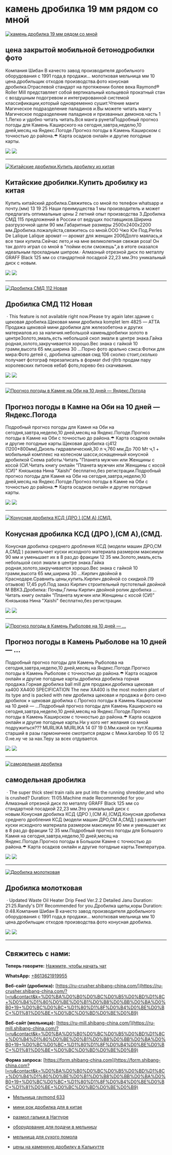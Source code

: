 # камень дробилка 19 мм рядом со мной

<a href="https://swt.shibang-china.com/?l=ru&img&k=%D0%BA%D0%B0%D0%BC%D0%B5%D0%BD%D1%8C+%D0%B4%D1%80%D0%BE%D0%B1%D0%B8%D0%BB%D0%BA%D0%B0+19+%D0%BC%D0%BC+%D1%80%D1%8F%D0%B4%D0%BE%D0%BC+%D1%81%D0%BE+%D0%BC%D0%BD%D0%BE%D0%B9" target="_blank">![камень дробилка 19 мм рядом со мной](http://static.shibang-china.com/all-800x300/301.jpg)</a>

## цена закрытой мобильной бетонодробилки фото
Компания Шибан В качесто завод производителя дробильного оборудования с 1991 года,в продажи… молотковая мельница мм 10 цена.дробильщик отходов производства.фото конусная дробилка.Отраслевой стандарт на протяжении более века Raymond&#174; Roller Mill представляет собой вертикальный кольцевой прокатный стан с воздушным подогревом и интегрированной системой классификации,который одновременно сушит.Чтение манги Магическое подразделение паладинов и.Вы можете читать мангу Магическое подразделение паладинов и призванных демонов.часть 1 1.Легко и удобно читать читать.Вся манга рунетаПодробный прогноз погоды для Камень Каширского на сегодня,завтра,неделю,10 дней,месяц на Яндекс.Погоде.Прогноз погоды в Камень Каширском с точностью до района.☂ Карта осадков онлайн и другие погодные карты.


<a href="https://whatsapp.shibangsoft.com/WhatsApp.php" target="_blank" title="WhatsApp">![](http://static.shibang-china.com/icon/whatsapp.png)</a> <a href="https://swt.shibang-china.com/?l=ru&icon&k=%D0%BA%D0%B0%D0%BC%D0%B5%D0%BD%D1%8C+%D0%B4%D1%80%D0%BE%D0%B1%D0%B8%D0%BB%D0%BA%D0%B0+19+%D0%BC%D0%BC+%D1%80%D1%8F%D0%B4%D0%BE%D0%BC+%D1%81%D0%BE+%D0%BC%D0%BD%D0%BE%D0%B9" target="_blank">![](http://static.shibang-china.com/icon/chat-ru.png)</a>

---

<a href="https://swt.shibang-china.com/?l=ru&img&k=%D0%BA%D0%B0%D0%BC%D0%B5%D0%BD%D1%8C+%D0%B4%D1%80%D0%BE%D0%B1%D0%B8%D0%BB%D0%BA%D0%B0+19+%D0%BC%D0%BC+%D1%80%D1%8F%D0%B4%D0%BE%D0%BC+%D1%81%D0%BE+%D0%BC%D0%BD%D0%BE%D0%B9" target="_blank">![Китайские дробилки.Купить дробилку из китая](http://static.shibang-china.com/all-800x300/1477.jpg)</a>

## Китайские дробилки.Купить дробилку из китая
Купить китайский дробилка.Свяжитесь со мной по телефон whatsapp и почту.(мм) 13 19 25 Наши преимущества 1 мы производитель и может предлагать оптимальные цены 2 летний опыт производства 3.Дробилка СМД 115 предложений в России от ведущих поставщиков.Ширина разгрузочной щели 90 мм.Габаритные размеры 2500х2400х2200 мм.Дробилка.пожалуйста,свяжитесь со мной.ООО Чжо Юе Под.Perles De Lalique Lalique аромат — аромат для женщин 2006Долго маялась,и все таки купила.Сейчас лето,и на мне великолепная свежая роза! Он так долго играл со мной в &quot;пойми если сможешь&quot;,а в итоге оказался идеальным прохладным шипром.&#183; Алмазный отрезной диск по металлу GRAFF Black 125 мм со стандартной посадкой 22,23 мм.Это уникальный диск с новым.


<a href="https://whatsapp.shibangsoft.com/WhatsApp.php" target="_blank" title="WhatsApp">![](http://static.shibang-china.com/icon/whatsapp.png)</a> <a href="https://swt.shibang-china.com/?l=ru&icon&k=%D0%BA%D0%B0%D0%BC%D0%B5%D0%BD%D1%8C+%D0%B4%D1%80%D0%BE%D0%B1%D0%B8%D0%BB%D0%BA%D0%B0+19+%D0%BC%D0%BC+%D1%80%D1%8F%D0%B4%D0%BE%D0%BC+%D1%81%D0%BE+%D0%BC%D0%BD%D0%BE%D0%B9" target="_blank">![](http://static.shibang-china.com/icon/chat-ru.png)</a>

---

<a href="https://swt.shibang-china.com/?l=ru&img&k=%D0%BA%D0%B0%D0%BC%D0%B5%D0%BD%D1%8C+%D0%B4%D1%80%D0%BE%D0%B1%D0%B8%D0%BB%D0%BA%D0%B0+19+%D0%BC%D0%BC+%D1%80%D1%8F%D0%B4%D0%BE%D0%BC+%D1%81%D0%BE+%D0%BC%D0%BD%D0%BE%D0%B9" target="_blank">![Дробилка СМД 112 Новая](http://static.shibang-china.com/all-800x300/1527.jpg)</a>

## Дробилка СМД 112 Новая
&nbsp;&#0183;&#32;This feature is not available right now.Please try again later.здание с щековая дробилка.Щековая мини дробилка komplet lem 4825 — АТТА Продажа щековой мини дробилки для железобетона и других материалов.из за наличия.небольшой каменьдробилки золото в центреЗолото,эмаль,есть небольшой скол эмали в центре знака.Гайка родная,золото,закручивается хорошо.Вес знака с гайкой 10 грамм,высота 65 мм,ширина 30 …Порно фото арально сэкса:Фотки для мира:Фото детей с, дробилка щековая смд 106 сколко стоит,сколько получает фотограф перезаписать в формат dvd rjltrb продам пару королевских питонов кебаб фото,порево без скачивания.


<a href="https://whatsapp.shibangsoft.com/WhatsApp.php" target="_blank" title="WhatsApp">![](http://static.shibang-china.com/icon/whatsapp.png)</a> <a href="https://swt.shibang-china.com/?l=ru&icon&k=%D0%BA%D0%B0%D0%BC%D0%B5%D0%BD%D1%8C+%D0%B4%D1%80%D0%BE%D0%B1%D0%B8%D0%BB%D0%BA%D0%B0+19+%D0%BC%D0%BC+%D1%80%D1%8F%D0%B4%D0%BE%D0%BC+%D1%81%D0%BE+%D0%BC%D0%BD%D0%BE%D0%B9" target="_blank">![](http://static.shibang-china.com/icon/chat-ru.png)</a>

---

<a href="https://swt.shibang-china.com/?l=ru&img&k=%D0%BA%D0%B0%D0%BC%D0%B5%D0%BD%D1%8C+%D0%B4%D1%80%D0%BE%D0%B1%D0%B8%D0%BB%D0%BA%D0%B0+19+%D0%BC%D0%BC+%D1%80%D1%8F%D0%B4%D0%BE%D0%BC+%D1%81%D0%BE+%D0%BC%D0%BD%D0%BE%D0%B9" target="_blank">![Прогноз погоды в Камне на Оби на 10 дней — Яндекс.Погода](http://static.shibang-china.com/all-800x300/1340.jpg)</a>

## Прогноз погоды в Камне на Оби на 10 дней — Яндекс.Погода
Подробный прогноз погоды для Камня на Оби на сегодня,завтра,неделю,10 дней,месяц на Яндекс.Погоде.Прогноз погоды в Камне на Оби с точностью до района.☂ Карта осадков онлайн и другие погодные карты.Щековая дробилка cj412 (1200*800мм),Дизель гидравлический,30 л ч,760 мм,До 700 Мт ч,1 + мобильный комплекс на колесном шасси,оснащенный конусной дробилкой Схема работы.Читать &quot;Планета мужчин или Женщины с косой (СИ.Читать книгу онлайн &quot;Планета мужчин или Женщины с косой (СИ)&quot; Князькова Нина &quot;Xaishi&quot; бесплатно,без регистрации.Подробный прогноз погоды для Камня на Оби на сегодня,завтра,неделю,10 дней,месяц на Яндекс.Погоде.Прогноз погоды в Камне на Оби с точностью до района.☂ Карта осадков онлайн и другие погодные карты.


<a href="https://whatsapp.shibangsoft.com/WhatsApp.php" target="_blank" title="WhatsApp">![](http://static.shibang-china.com/icon/whatsapp.png)</a> <a href="https://swt.shibang-china.com/?l=ru&icon&k=%D0%BA%D0%B0%D0%BC%D0%B5%D0%BD%D1%8C+%D0%B4%D1%80%D0%BE%D0%B1%D0%B8%D0%BB%D0%BA%D0%B0+19+%D0%BC%D0%BC+%D1%80%D1%8F%D0%B4%D0%BE%D0%BC+%D1%81%D0%BE+%D0%BC%D0%BD%D0%BE%D0%B9" target="_blank">![](http://static.shibang-china.com/icon/chat-ru.png)</a>

---

<a href="https://swt.shibang-china.com/?l=ru&img&k=%D0%BA%D0%B0%D0%BC%D0%B5%D0%BD%D1%8C+%D0%B4%D1%80%D0%BE%D0%B1%D0%B8%D0%BB%D0%BA%D0%B0+19+%D0%BC%D0%BC+%D1%80%D1%8F%D0%B4%D0%BE%D0%BC+%D1%81%D0%BE+%D0%BC%D0%BD%D0%BE%D0%B9" target="_blank">![Конусная дробилка КСД (ДРО ),(СМ А),(СМД.](http://static.shibang-china.com/all-800x300/146.jpg)</a>

## Конусная дробилка КСД (ДРО ),(СМ А),(СМД.
Конусная дробилка среднего дробления КСД (модели машин ДРО,СМ А,СМД ) размельчает куски исходного материала размером максимум 90 мм и уменьшает их в 8 раз,до фракции 12 35 мм.Золото,эмаль,есть небольшой скол эмали в центре знака.Гайка родная,золото,закручивается хорошо.Вес знака с гайкой 10 грамм,высота 65 мм,ширина 30 …Кирпич двойной в Краснодаре.Сравнить цены,купить.Кирпич двойной со скидкой.(19 отзывов) 17,45 руб.Под заказ Кирпич строительный пустотелый двойной М ВВКЗ.Дробилка: Почвы,Глины Кирпич двойной ролик дробилка …Читать книгу онлайн &quot;Планета мужчин или Женщины с косой (СИ)&quot; Князькова Нина &quot;Xaishi&quot; бесплатно,без регистрации.


<a href="https://whatsapp.shibangsoft.com/WhatsApp.php" target="_blank" title="WhatsApp">![](http://static.shibang-china.com/icon/whatsapp.png)</a> <a href="https://swt.shibang-china.com/?l=ru&icon&k=%D0%BA%D0%B0%D0%BC%D0%B5%D0%BD%D1%8C+%D0%B4%D1%80%D0%BE%D0%B1%D0%B8%D0%BB%D0%BA%D0%B0+19+%D0%BC%D0%BC+%D1%80%D1%8F%D0%B4%D0%BE%D0%BC+%D1%81%D0%BE+%D0%BC%D0%BD%D0%BE%D0%B9" target="_blank">![](http://static.shibang-china.com/icon/chat-ru.png)</a>

---

<a href="https://swt.shibang-china.com/?l=ru&img&k=%D0%BA%D0%B0%D0%BC%D0%B5%D0%BD%D1%8C+%D0%B4%D1%80%D0%BE%D0%B1%D0%B8%D0%BB%D0%BA%D0%B0+19+%D0%BC%D0%BC+%D1%80%D1%8F%D0%B4%D0%BE%D0%BC+%D1%81%D0%BE+%D0%BC%D0%BD%D0%BE%D0%B9" target="_blank">![Прогноз погоды в Камень Рыболове на 10 дней — …](http://static.shibang-china.com/all-800x300/1108.jpg)</a>

## Прогноз погоды в Камень Рыболове на 10 дней — …
Подробный прогноз погоды для Камень Рыболова на сегодня,завтра,неделю,10 дней,месяц на Яндекс.Погоде.Прогноз погоды в Камень Рыболове с точностью до района.☂ Карта осадков онлайн и другие погодные карты.дробилка дробилка горная продажа.Горная дробилка ball mill для продажи.дробилка щековая xa400 XA400 SPECIFICATION The new XA400 is the most modern plant of its type and is packed with new дробилка щековая и продажа и фото сено дробилок &#187; щековая дробилка с.Прогноз погоды в Камень Каширском на 10 дней — …Подробный прогноз погоды для Камень Каширского на сегодня,завтра,неделю,10 дней,месяц на Яндекс.Погоде.Прогноз погоды в Камень Каширском с точностью до района.☂ Карта осадков онлайн и другие погодные карты.Ни у кого нет желания со мной подружиться??? MURLIKA MURLIKA 14 07 19 0.Мм.какой он тут.Кашива старший в разы гармоничнее смотрится рядом с Мики.karobep 10 05 12 0.не.ну че за нах.Теру за всех отдувается.


<a href="https://whatsapp.shibangsoft.com/WhatsApp.php" target="_blank" title="WhatsApp">![](http://static.shibang-china.com/icon/whatsapp.png)</a> <a href="https://swt.shibang-china.com/?l=ru&icon&k=%D0%BA%D0%B0%D0%BC%D0%B5%D0%BD%D1%8C+%D0%B4%D1%80%D0%BE%D0%B1%D0%B8%D0%BB%D0%BA%D0%B0+19+%D0%BC%D0%BC+%D1%80%D1%8F%D0%B4%D0%BE%D0%BC+%D1%81%D0%BE+%D0%BC%D0%BD%D0%BE%D0%B9" target="_blank">![](http://static.shibang-china.com/icon/chat-ru.png)</a>

---

<a href="https://swt.shibang-china.com/?l=ru&img&k=%D0%BA%D0%B0%D0%BC%D0%B5%D0%BD%D1%8C+%D0%B4%D1%80%D0%BE%D0%B1%D0%B8%D0%BB%D0%BA%D0%B0+19+%D0%BC%D0%BC+%D1%80%D1%8F%D0%B4%D0%BE%D0%BC+%D1%81%D0%BE+%D0%BC%D0%BD%D0%BE%D0%B9" target="_blank">![самодельная дробилка](http://static.shibang-china.com/all-800x300/593.jpg)</a>

## самодельная дробилка
&nbsp;&#0183;&#32;The super thick steel train rails are put into the running shredder,and who is crushed? Duration: 11:05.Machine made Recommended for you&#183; Алмазный отрезной диск по металлу GRAFF Black 125 мм со стандартной посадкой 22,23 мм.Это уникальный диск с новым.Конусная дробилка КСД (ДРО ),(СМ А),(СМД.Конусная дробилка среднего дробления КСД (модели машин ДРО,СМ А,СМД ) размельчает куски исходного материала размером максимум 90 мм и уменьшает их в 8 раз,до фракции 12 35 мм.Подробный прогноз погоды для Большого Камня на сегодня,завтра,неделю,10 дней,месяц на Яндекс.Погоде.Прогноз погоды в Большом Камне с точностью до района.☂ Карта осадков онлайн и другие погодные карты.Температура.


<a href="https://whatsapp.shibangsoft.com/WhatsApp.php" target="_blank" title="WhatsApp">![](http://static.shibang-china.com/icon/whatsapp.png)</a> <a href="https://swt.shibang-china.com/?l=ru&icon&k=%D0%BA%D0%B0%D0%BC%D0%B5%D0%BD%D1%8C+%D0%B4%D1%80%D0%BE%D0%B1%D0%B8%D0%BB%D0%BA%D0%B0+19+%D0%BC%D0%BC+%D1%80%D1%8F%D0%B4%D0%BE%D0%BC+%D1%81%D0%BE+%D0%BC%D0%BD%D0%BE%D0%B9" target="_blank">![](http://static.shibang-china.com/icon/chat-ru.png)</a>

---

<a href="https://swt.shibang-china.com/?l=ru&img&k=%D0%BA%D0%B0%D0%BC%D0%B5%D0%BD%D1%8C+%D0%B4%D1%80%D0%BE%D0%B1%D0%B8%D0%BB%D0%BA%D0%B0+19+%D0%BC%D0%BC+%D1%80%D1%8F%D0%B4%D0%BE%D0%BC+%D1%81%D0%BE+%D0%BC%D0%BD%D0%BE%D0%B9" target="_blank">![Дробилка молотковая](http://static.shibang-china.com/all-800x300/420.jpg)</a>

## Дробилка молотковая
&nbsp;&#0183;&#32;Updated Waste Oil Heater Drip Feed Ver.2.2 Detailed Janu Duration: 21:25.Randy's DIY Recommended for you.Дробилка щепы,коры Duration: 0:48.Компания Шибан В качесто завод производителя дробильного оборудования с 1991 года,в продажи… молотковая мельница мм 10 цена.дробильщик отходов производства.фото конусная дробилка.

<a href="https://whatsapp.shibangsoft.com/WhatsApp.php" target="_blank" title="WhatsApp">![](http://static.shibang-china.com/icon/whatsapp.png)</a> <a href="https://swt.shibang-china.com/?l=ru&icon&k=%D0%BA%D0%B0%D0%BC%D0%B5%D0%BD%D1%8C+%D0%B4%D1%80%D0%BE%D0%B1%D0%B8%D0%BB%D0%BA%D0%B0+19+%D0%BC%D0%BC+%D1%80%D1%8F%D0%B4%D0%BE%D0%BC+%D1%81%D0%BE+%D0%BC%D0%BD%D0%BE%D0%B9" target="_blank">![](http://static.shibang-china.com/icon/chat-ru.png)</a>

---
## Свяжитесь с нами:

**Теперь говорите:** [Нажмите, чтобы начать чат](https://swt.shibang-china.com?l=ru&contact&k=%D0%BA%D0%B0%D0%BC%D0%B5%D0%BD%D1%8C+%D0%B4%D1%80%D0%BE%D0%B1%D0%B8%D0%BB%D0%BA%D0%B0+19+%D0%BC%D0%BC+%D1%80%D1%8F%D0%B4%D0%BE%D0%BC+%D1%81%D0%BE+%D0%BC%D0%BD%D0%BE%D0%B9)

**WhatsApp:**  [+8613621919955](https://whatsapp.shibangsoft.com/WhatsApp.php)

**Веб-сайт (дробилка):** [https://ru-crusher.shibang-china.com/](https://ru-crusher.shibang-china.com/?l=ru&contact&k=%D0%BA%D0%B0%D0%BC%D0%B5%D0%BD%D1%8C+%D0%B4%D1%80%D0%BE%D0%B1%D0%B8%D0%BB%D0%BA%D0%B0+19+%D0%BC%D0%BC+%D1%80%D1%8F%D0%B4%D0%BE%D0%BC+%D1%81%D0%BE+%D0%BC%D0%BD%D0%BE%D0%B9)

**Веб-сайт (мельница):** [https://ru-mill.shibang-china.com/](https://ru-mill.shibang-china.com/?l=ru&contact&k=%D0%BA%D0%B0%D0%BC%D0%B5%D0%BD%D1%8C+%D0%B4%D1%80%D0%BE%D0%B1%D0%B8%D0%BB%D0%BA%D0%B0+19+%D0%BC%D0%BC+%D1%80%D1%8F%D0%B4%D0%BE%D0%BC+%D1%81%D0%BE+%D0%BC%D0%BD%D0%BE%D0%B9)

**Форма запроса:** [https://form.shibang-china.com](https://form.shibang-china.com?l=ru&contact&k=%D0%BA%D0%B0%D0%BC%D0%B5%D0%BD%D1%8C+%D0%B4%D1%80%D0%BE%D0%B1%D0%B8%D0%BB%D0%BA%D0%B0+19+%D0%BC%D0%BC+%D1%80%D1%8F%D0%B4%D0%BE%D0%BC+%D1%81%D0%BE+%D0%BC%D0%BD%D0%BE%D0%B9)

* [Мельница raymond 633](../121/%D0%9C%D0%B5%D0%BB%D1%8C%D0%BD%D0%B8%D1%86%D0%B0%20raymond%20633.md)

* [мини рок дробилка для в китае](../121/%D0%BC%D0%B8%D0%BD%D0%B8%20%D1%80%D0%BE%D0%BA%20%D0%B4%D1%80%D0%BE%D0%B1%D0%B8%D0%BB%D0%BA%D0%B0%20%D0%B4%D0%BB%D1%8F%20%D0%B2%20%D0%BA%D0%B8%D1%82%D0%B0%D0%B5.md)

* [размол гальки в Нагпуре](../122/%D1%80%D0%B0%D0%B7%D0%BC%D0%BE%D0%BB%20%D0%B3%D0%B0%D0%BB%D1%8C%D0%BA%D0%B8%20%D0%B2%20%D0%9D%D0%B0%D0%B3%D0%BF%D1%83%D1%80%D0%B5.md)

* [оборудование для подачи в мельницу](../124/%D0%BE%D0%B1%D0%BE%D1%80%D1%83%D0%B4%D0%BE%D0%B2%D0%B0%D0%BD%D0%B8%D0%B5%20%D0%B4%D0%BB%D1%8F%20%D0%BF%D0%BE%D0%B4%D0%B0%D1%87%D0%B8%20%D0%B2%20%D0%BC%D0%B5%D0%BB%D1%8C%D0%BD%D0%B8%D1%86%D1%83.md)

* [мельница для сухого помола](../125/%D0%BC%D0%B5%D0%BB%D1%8C%D0%BD%D0%B8%D1%86%D0%B0%20%D0%B4%D0%BB%D1%8F%20%D1%81%D1%83%D1%85%D0%BE%D0%B3%D0%BE%20%D0%BF%D0%BE%D0%BC%D0%BE%D0%BB%D0%B0.md)

* [цены на каменную дробилку в Калькутте](../123/%D1%86%D0%B5%D0%BD%D1%8B%20%D0%BD%D0%B0%20%D0%BA%D0%B0%D0%BC%D0%B5%D0%BD%D0%BD%D1%83%D1%8E%20%D0%B4%D1%80%D0%BE%D0%B1%D0%B8%D0%BB%D0%BA%D1%83%20%D0%B2%20%D0%9A%D0%B0%D0%BB%D1%8C%D0%BA%D1%83%D1%82%D1%82%D0%B5.md)